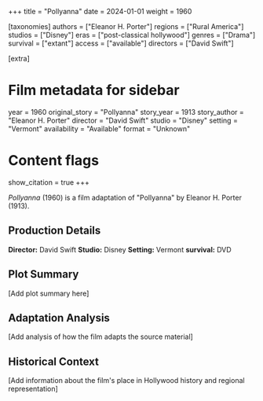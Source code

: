 +++
title = "Pollyanna"
date = 2024-01-01
weight = 1960

[taxonomies]
authors = ["Eleanor H. Porter"]
regions = ["Rural America"]
studios = ["Disney"]
eras = ["post-classical hollywood"]
genres = ["Drama"]
survival = ["extant"]
access = ["available"]
directors = ["David Swift"]

[extra]
# Film metadata for sidebar
year = 1960
original_story = "Pollyanna"
story_year = 1913
story_author = "Eleanor H. Porter"
director = "David Swift"
studio = "Disney"
setting = "Vermont"
availability = "Available"
format = "Unknown"

# Content flags
show_citation = true
+++

*Pollyanna* (1960) is a film adaptation of "Pollyanna" by Eleanor H. Porter (1913).

## Production Details

**Director:** David Swift
**Studio:** Disney
**Setting:** Vermont
**survival:** DVD

## Plot Summary

[Add plot summary here]

## Adaptation Analysis

[Add analysis of how the film adapts the source material]

## Historical Context

[Add information about the film's place in Hollywood history and regional representation]
